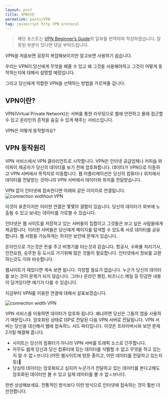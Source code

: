 ```yaml
---
layout: post
title: VPN이란
permalink: posts/VPN
tag: javascript http VPN protocol
---
```


> 해당 포스트는 [VPN Beginner’s Guide](https://thebestvpn.com/what-is-vpn-beginners-guide/)의 일부를 번역하여 작성하였습니다. 잘못된 부분이 있다면 댓글 부탁드립니다.

VPN을 처음보면 굉장히 복잡해보이지만 알고보면 사용하기 쉽습니다.

우리는 VPN이 당신에게 무엇을 해줄 수 있고 왜 그것을 사용해야하고 그것이 어떻게 동작하는지에 대해서 설명할 예정입니다.

그리고 당신에게 적합한 VPN을 선택하는 방법을 가르쳐줄 겁니다.

## VPN이란?

VPN(Virtual Private Network)는 서버를 통한 라우팅으로 웹에 안잔하고 몰래 접근할 수 있고 온라인의 흔적을 숨길 수 있게 해주는 서비스입니다.

VPN은 어떻게 동작할까요?

## VPN 동작원리

VPN 서비스에서 VPN 클라리언트로 시작합니다. VPN은 인터넷 공급업체나 커피숍 와이파이 제공자가 당신의 데이터를 보기 전에 암호화합니다. 데이터가 VPN으로 이동하고 VPN 서버에서 목적지로 이동합니다. 웹 어플리케이션은 당신의 컴퓨터나 위치에서 데이터를 전달받는 것아니라 VPN 서버에서 데이터와 위치를 전달받습니다.

VPN 없이 인터넷에 접속한다면 아래와 같은 이미지로 연결됩니다.
![connection widthout VPN](https://thebestvpn.com/wp-content/uploads/2017/11/no-vpn-640x501.jpeg)

이것이 표준이지만 이러한 연결은 몇몇의 결함이 있습니다. 당신의 데이터가 외부에 노출될 수 있고 보내는 데이터를 가로챌 수 있습니다.

인터넷은 웹 사이트를 저장하고 있는 서버들의 집합이고 그것들은 보고 싶은 사람들에게 제공합니다. 이러한 서버들은 당신에게 페이지를 탐색할 수 있도록 서로 데이터를 공유합니다. 웹 서핑을 가능하게는 하지만 보안에 문제가 있습니다.

온라인으로 가는것은 돈을 주고 비행기를 타는것과 같습니다. 항공사, 수화물 처리기사, 안전요원, 승무원 등 도시로 가기위해 많은 것들이 필요합니다. 인터넷에서 정보를 교환하는것도 이와 비슷합니다.

웹사이트가 재밌다면 계속 보면 됩니다. 걱정할 필요가 없습니다. 누군가 당신의 데이터를 보는 것이 문제가 되지 않습니다. 그러나 온라인 뱅킹, 비즈니스 메일 등 민감한 내용이 담겨있다면 얘기가 다를 수 있습니다.

지금부터 VPN를 이용한 연결에 대해서 살표보겠습니다.

![connection width VPN](https://thebestvpn.com/wp-content/uploads/2017/11/with-vpn-640x495.jpeg)

VPN 서비스를 이용하면 데이터가 암호화 됩니다. 왜냐하면 당신은 그들의 앱을 사용하기 때문입니다. 암호화된 상태로 ISP로 전달된 다음 VPN 서버로 전달됩니다. VPN 서버는 당신을 대신해서 웹에 접속하느 서드 파티입니다. 이것은 프라이버시와 보안 문제 2가릴 해결해 줍니다.

- 사이트는 당신의 컴퓨터가 아니라 VPN 서버를 트래픽 소스로 간주합니다.
- 아무도 쉡게 당신과 당신 컴퓨터에 있는 데이터를 식별할 수 없고 무엇을 하고 있는지 알 수 없ㅅ브니다.(어떤 웹사이트에 방문 중이고, 어떤 데이터를 전달하고 있는지 등)
- 당심의 데이터는 암호화되고 심지어 누군가가 전달하고 있는 데이터를 본다고해도 암호화된 데이터만 볼 수 있고 실제 데이터를 볼 수 없ㅅ브니다.

한번 상상해보세요. 전통적인 방식보다 이런 방식으로 인터넷에 접속하는 것이 훨씬 더 안전합니다.
